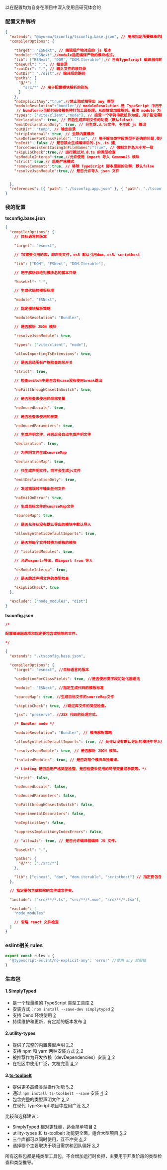 以在配置均为自身在项目中深入使用且研究体会的

### **配置文件解析**

```json
{
  "extends": "@ayu-mu/tsconfig/tsconfig.base.json", // 用来指定所要继承的配置文件。它可以是本地文件。
  "compilerOptions": {

    "target": "ESNext", // 编辑后产物对应的 js 版本
    "module":"ESNext",//module指定编译产物的模块格式，
    "lib": ["ESNext", "DOM", "DOM.Iterable"],// 告诉TypeScript 编译器你的代码会使用哪些环境的哪些版本的 JavaScript API，从而提供相应的类型检查和开发支持
    "baseUrl": ".", // 根目录
    "rootDir": ".", // 输入文件的根目录
    "outDir": "./dist",// 编译后的路径
    "paths": {
      "@/*": [
        "src/*" // 用于配置模块解析的别名
      ]
    },
    "noImplicitAny":"true",//禁止隐式推导出 any 类型
    "moduleResolution":"bundler"// moduleResolution 是 TypeScript 中用于配置模块解析策略的选项，它决定了编译器如何查找导入模块（bundler|classic|node|,,,,）
     // bundler=>当前代码会被各种打包工具处理，从而放宽加载规则。要求 module 为 es2015 或更高版本，
    "types": ["vite/client","node"], // 接受一个字符串数组作为值，用于指定需要包含的类型包名称，切会自动包含 package.json 中声明的依赖项的类型定义，主要影响那些不需要显式导入就能使用的类型（比如 "node" 和 "vite/client"）
    "declaration": true, // 开启生成声明文件的功能（默认false）
    "emitDeclarationOnly": true, // 只生成.d.ts文件，不生成 js 输出
    "outDir": "temp", // 输出目录
    "stripInternal": true, // 去除内置模块
    "useDefineForClassFields": "true", // 用于解决类字段类型不正确的问题,使用最先版现代的 js 标准行为，
    "noEmit": false // 是否禁止生成编译后的.js,.ts 建,
    "forceConsistentCasingInFileNames":"true", // 强制文件名大小写一致
    "skipLibCheck":true,// 运行跳过对.d.ts 的类型检查
    "esModuleInterop":true,//允许使用 import 导入 CommonJS 模块
    "strict":true,// 启用严格模式
    "removeComments":true, // 移除 TypeScript 脚本里面的注释，默认false
    "resolveJsonModule":true,// 是否允许导入 json 文件


  },
  "references": [{ "path": "./tsconfig.app.json" }, { "path": "./tsconfig.node.json" }] // 用于 建立项目间的依赖关系，适用于需要指定编译顺序或依赖的场景 , 适合在大型项目或 monorepo 中使用，因为它会告诉 TypeScript 编译器哪些项目之间存在依赖关系。编译时指定不同路径即可
}
```

### 我的配置

**tsconfig.base.json**

```json
{
  "compilerOptions": {
    // 目标语言的版本

    "target": "esnext",

    // TS需要引用的库，即声明文件，es5 默认引用dom、es5、scripthost

    "lib": ["DOM", "ESNext", "DOM.Iterable"],

    // 用于解析非绝对模块名的基本目录

    "baseUrl": ".",

    // 生成代码的模板标准

    "module": "ESNext",

    // 指定模块解析策略

    "moduleResolution": "Bundler",

    // 是否解析 JSON 模块

    "resolveJsonModule": true,

    "types": ["vite/client", "node"],

    "allowImportingTsExtensions": true,

    // 是否启动所有严格检查的总开关

    "strict": true,

    // 检查switch中是否含有case没有使用break跳出

    "noFallthroughCasesInSwitch": true,

    // 是否检查未使用的局部变量

    "noUnusedLocals": true,

    // 是否检查未使用的参数

    "noUnusedParameters": true,

    // 生成声明文件，开启后会自动生成声明文件

    "declaration": true,

    // 为声明文件生成sourceMap

    "declarationMap": true,

    // 只生成声明文件，而不会生成js文件

    "emitDeclarationOnly": true,

    // 发送错误时不输出任何文件

    "noEmitOnError": true,

    // 生成目标文件的sourceMap文件

    "sourceMap": true,

    // 是否允许从没有默认导出的模块中默认导入

    "allowSyntheticDefaultImports": true,

    // 是否将每个文件转换为单独的模块

    // "isolatedModules": true,

    // 允许export=导出，由import from 导入

    "esModuleInterop": true,

    // 是否跳过声明文件的类型检查

    "skipLibCheck": true
  },

  "exclude": ["node_modules", "dist"]
}
```

**tsconfig.json**

```json
/*

配置编译器选项和指定要包含或排除的文件。

*/

{
  "extends": "./tsconfig.base.json",

  "compilerOptions": {
    "target": "esnext", //目标语言的版本

    "useDefineForClassFields": true, //是否使用类字段初始化器语法

    "module": "ESNext", //指定生成代码的模板标准

    "sourceMap": true, //生成目标文件的sourceMap文件

    "skipLibCheck": true, //跳过库文件的类型检查。

    "jsx": "preserve", //JSX 代码的处理方式。

    /* Bundler mode */

    "moduleResolution": "Bundler", // 模块解析策略

    "allowSyntheticDefaultImports": true, // 允许从没有默认导出的模块中导入类型。

    "resolveJsonModule": true, // 是否解析 JSON 模块。

    "isolatedModules": true, // 是否将每个模块单独编译。

    /* Linting 是否启用严格类型检查、是否检查未使用的局部变量或参数等。*/

    "strict": false,

    "noUnusedLocals": false,

    "noUnusedParameters": false,

    "noFallthroughCasesInSwitch": false,

    "experimentalDecorators": false,

    "noImplicitAny": false,

    "suppressImplicitAnyIndexErrors": false,

    // "allowJs": true, // 是否允许编译器编译 JS 文件。

    "baseUrl": ".",

    "paths": {
      "@/*": ["./src/*"]
    },

    "lib": ["esnext", "dom", "dom.iterable", "scripthost"] // 指定要包含的库文件。
  },

  // 指定要包含或排除的文件或文件夹。

  "include": ["src/**/*.ts", "src/**/*.vue", "src/**/*.tsx"],

  "exclude": [
    "node_modules"

    // 忽略 react 文件检查
  ]
}
```

### eslint相关 rules

```js
export const rules = {
  '@typescript-eslint/no-explicit-any': 'error' //使用 any 就报错
}
```

### 生态包

#### 1.SimplyTyped

- 是一个轻量级的 TypeScript 类型工具库 [2](https://stackoverflow.com/questions/9338709/what-is-dependent-typing)
- 安装方式：`npm install --save-dev simplytyped` [2](https://stackoverflow.com/questions/9338709/what-is-dependent-typing)
- 支持 Deno 环境使用 [2](https://stackoverflow.com/questions/9338709/what-is-dependent-typing)
- 持续维护和更新，有定期的版本发布 [3](https://www.reddit.com/r/Python/comments/qofmt3/is_there_any_language_that_is_as_similar_as/)

#### 2.utility-types

- 提供了完整的内置类型声明 [2](https://stackoverflow.com/questions/9338709/what-is-dependent-typing)\_2
- 支持 npm 和 yarn 两种安装方式 [2](https://stackoverflow.com/questions/9338709/what-is-dependent-typing)\_2
- 被推荐作为开发依赖（devDependencies）安装 [3](https://www.reddit.com/r/Python/comments/qofmt3/is_there_any_language_that_is_as_similar_as/)\_2
- 在社区中使用广泛，文档完善 [4](https://github.com/andnp/SimplyTyped/releases)\_2

#### 3.[ts-toolbelt](https://millsp.github.io/ts-toolbelt/)

- 提供更多高级类型操作功能 [5](https://news.ycombinator.com/item?id=15384351)\_2
- 通过 `npm install ts-toolbelt --save` 安装 [4](https://github.com/andnp/SimplyTyped/releases)\_2
- 包含完整的类型声明文件 [2](https://stackoverflow.com/questions/9338709/what-is-dependent-typing)\_2
- 在现代 TypeScript 项目中应用广泛 [3](https://www.reddit.com/r/Python/comments/qofmt3/is_there_any_language_that_is_as_similar_as/)\_2

比较和选择建议：

- SimplyTyped 相对更轻量，适合简单项目 [2](https://stackoverflow.com/questions/9338709/what-is-dependent-typing)
- utility-types 和 ts-toolbelt 功能更全面，适合大型项目 [5](https://news.ycombinator.com/item?id=15384351)\_2
- 三个库都可以同时使用，互不冲突 [4](https://github.com/andnp/SimplyTyped/releases)\_2
- 选择哪个主要取决于项目需求和团队偏好 [3](https://www.reddit.com/r/Python/comments/qofmt3/is_there_any_language_that_is_as_similar_as/)\_2

所有这些包都是纯类型工具包，不会增加运行时负担，主要用于开发阶段的类型检查和类型推导。